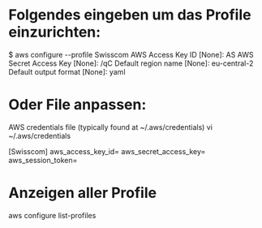 
# Folgendes eingeben um das Profile einzurichten:

$ aws configure --profile Swisscom
AWS Access Key ID [None]: AS
AWS Secret Access Key [None]: /qC
Default region name [None]: eu-central-2
Default output format [None]: yaml

# Oder File anpassen:
AWS credentials file (typically found at ~/.aws/credentials) 
vi ~/.aws/credentials

[Swisscom]
aws_access_key_id=
aws_secret_access_key=
aws_session_token=


# Anzeigen aller Profile
aws configure list-profiles

